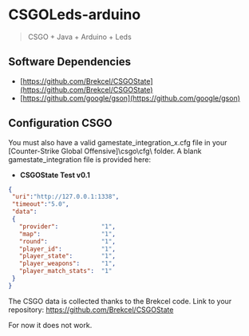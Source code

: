 # CSGOLeds-arduino

> CSGO + Java + Arduino + Leds  

## Software Dependencies

* [https://github.com/Brekcel/CSGOState](https://github.com/Brekcel/CSGOState)
* [https://github.com/google/gson](https://github.com/google/gson)

## Configuration CSGO

You must also have a valid gamestate_integration_x.cfg file in your [Counter-Strike Global Offensive]\csgo\cfg\ folder. A blank gamestate_integration file is provided here:

* **CSGOState Test v0.1**
```json
{
 "uri":"http://127.0.0.1:1338",
 "timeout":"5.0",
 "data": 
 {
   "provider":            "1",
   "map":                 "1",
   "round":               "1",
   "player_id":           "1",
   "player_state":        "1",
   "player_weapons":      "1",
   "player_match_stats":  "1"
 }
}
```


The CSGO data is collected thanks to the Brekcel code. Link to your repository: https://github.com/Brekcel/CSGOState

For now it does not work.
